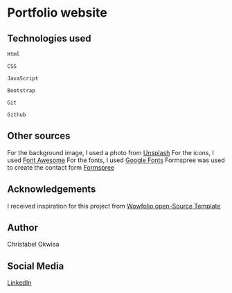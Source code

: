 
# Portfolio website

## Technologies used
``Html``

``CSS``

``JavaScript``

``Bootstrap``


``Git``

``Github``

## Other sources
For the background image, I used a photo from [Unsplash](https://unsplash.com/)
For the icons, I used [Font Awesome](https://fontawesome.com/)
For the fonts, I used [Google Fonts](https://fonts.google.com/)
Formspree was used to create the contact form [Formspree](https://formspree.io/)

## Acknowledgements
I received inspiration for this project from [Wowfolio open-Source Template](https://github.com/rammcodes/wowfolio)



## Author
Christabel Okwisa

## Social Media
[LinkedIn](https://www.linkedin.com/in/christabel-okwisa-10231723b/)



